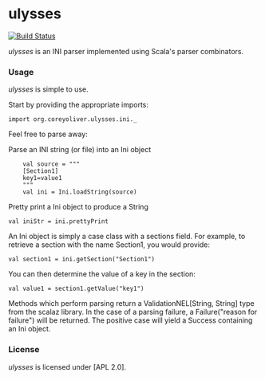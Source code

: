 # ulysses

[![Build Status](https://secure.travis-ci.org/coreyjonoliver/ulysses.png?branch=master)](http://travis-ci.org/coreyjonoliver/ulysses)

_ulysses_ is an INI parser implemented using Scala's parser combinators.

### Usage

_ulysses_ is simple to use.

Start by providing the appropriate imports: 

    import org.coreyoliver.ulysses.ini._

Feel free to parse away:

Parse an INI string (or file) into an Ini object

        val source = """
        [Section1]
        key1=value1
        """
        val ini = Ini.loadString(source)

Pretty print a Ini object to produce a String

    val iniStr = ini.prettyPrint

An Ini object is simply a case class with a sections field. For example, to retrieve a section with the name Section1, you would provide: 

    val section1 = ini.getSection("Section1")
        
You can then determine the value of a key in the section:

    val value1 = section1.getValue("key1")

Methods which perform parsing return a ValidationNEL[String, String] type from the scalaz library. In the case of a parsing failure, a Failure("reason for failure") will be returned. The positive case will yield a Success containing an Ini object.

### License

_ulysses_ is licensed under [APL 2.0].
